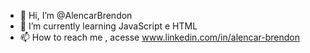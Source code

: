 - 👋 Hi, I’m @AlencarBrendon
- 🌱 I’m currently learning  JavaScript e HTML
- 📫 How to reach me , acesse  www.linkedin.com/in/alencar-brendon

<!---
AlencarBrendon/AlencarBrendon is a ✨ special ✨ repository because its `README.md` (this file) appears on your GitHub profile.
You can click the Preview link to take a look at your changes.
--->
